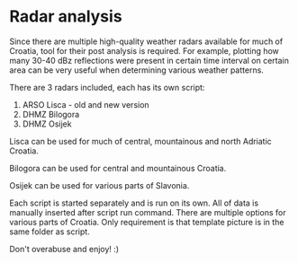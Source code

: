 # Radar analysis

Since there are multiple high-quality weather radars available for much of Croatia, tool for their post analysis is required. For example, plotting how many 30-40 dBz reflections were present in certain time interval on certain area can be very useful when determining various weather patterns.

There are 3 radars included, each has its own script:

1. ARSO Lisca - old and new version
2. DHMZ Bilogora
3. DHMZ Osijek

Lisca can be used for much of central, mountainous and north Adriatic Croatia. 

Bilogora can be used for central and mountainous Croatia.

Osijek can be used for various parts of Slavonia.

Each script is started separately and is run on its own. All of data is manually inserted after script run command. There are multiple options for various parts of Croatia. Only requirement is that template picture is in the same folder as script.

Don't overabuse and enjoy! :)




